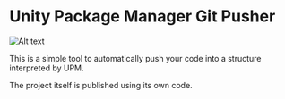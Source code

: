# Unity Package Manager Git Pusher

![Alt text](.images/example.gif?raw=true "Demo")

This is a simple tool to automatically push your code into a structure interpreted by UPM.

The project itself is published using its own code.